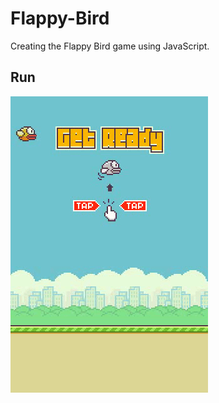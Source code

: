 # Flappy-Bird
Creating the Flappy Bird game using JavaScript.

## Run
![Inicial Screen](https://raw.githubusercontent.com/rafaasimi/Flappy-Bird/master/inicio.gif)
